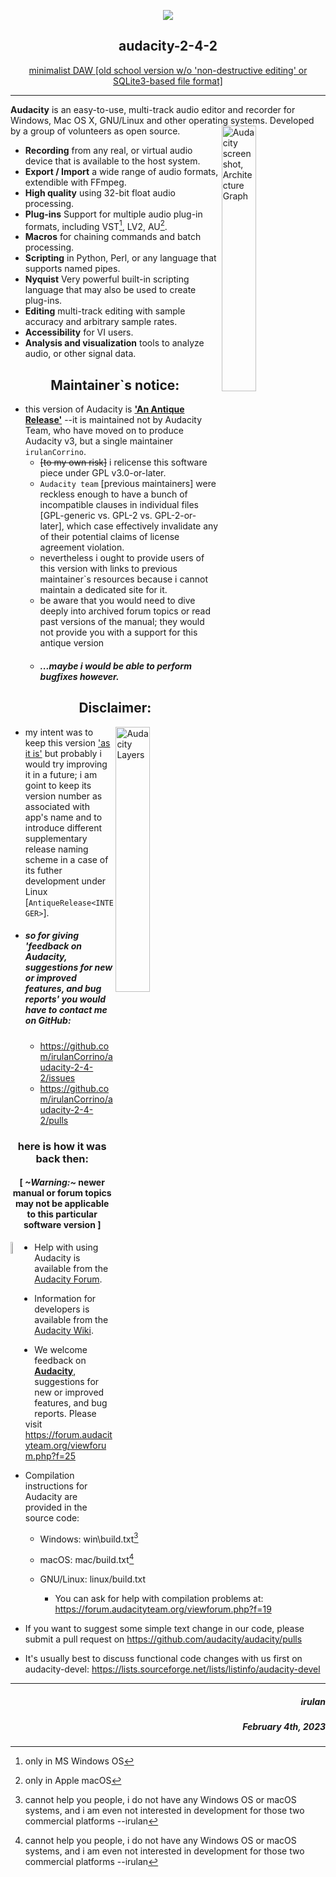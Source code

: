 <p align="center">
  <img src="https://user-images.githubusercontent.com/98284211/216677522-ce61c475-77f2-42cc-8207-b1c1c8728104.png" />
</p>

## <div align="center">audacity-2-4-2</div>

 <div align="center"><ins>minimalist DAW [old school version w/o 'non-destructive editing' or SQLite3-based file format]</ins></div>


---

**Audacity** is an easy-to-use, multi-track audio editor and recorder for Windows, Mac OS X, GNU/Linux and other operating systems. Developed by a group of volunteers as open source.
<img align="right" width="33%" alt="Audacity screenshot, Architecture Graph" title="Audacity running with designed by me theme; Architecture Graph superimposed" src="https://user-images.githubusercontent.com/98284211/216704788-c52c2e40-5ad1-4103-8a39-70a24949a0ba.png">

- **Recording** from any real, or virtual audio device that is available to the host system.
- **Export / Import** a wide range of audio formats, extendible with FFmpeg.
- **High quality** using 32-bit float audio processing.
- **Plug-ins** Support for multiple audio plug-in formats, including VST[^1], LV2, AU[^2].
- **Macros** for chaining commands and batch processing.
- **Scripting** in Python, Perl, or any language that supports named pipes.
- **Nyquist** Very powerful built-in scripting language that may also be used to create plug-ins.
- **Editing** multi-track editing with sample accuracy and arbitrary sample rates.
- **Accessibility** for VI users.
- **Analysis and visualization** tools to analyze audio, or other signal data.



## <div align="center">Maintainer`s notice:</div>
- this version of Audacity is **<ins>'An Antique Release'</ins>** --it is maintained not by Audacity Team, who have moved on to produce Audacity v3, but a single maintainer `irulanCorrino`.
    - <del>[to my own risk]</del> i relicense this software piece under GPL v3.0-or-later.
    - `Audacity team` [previous maintainers] were reckless enough to have a bunch of incompatible clauses in individual files [GPL-generic vs. GPL-2 vs. GPL-2-or-later], which case effectively invalidate any of their potential claims of license agreement violation.
    - nevertheless i ought to provide users of this version with links to previous maintainer`s resources because i cannot maintain a dedicated site for it.
    - be aware that you would need to dive deeply into archived forum topics or read past versions of the manual; they would not provide you with a support for this antique version
    - ##### ...maybe i would be able to perform bugfixes however.

## <div align="center">Disclaimer:</div>
<img align="right" width="33%" alt="Audacity Layers" title="Audacity`s Architecture Graph" src="https://user-images.githubusercontent.com/98284211/216709408-052edd2d-d229-47cd-89f3-f891f0a91d3c.png">

- my intent was to keep this version <ins>'as it is'</ins> but probably i would try improving it in a future; i am goint to keep its version number as associated with app's name and to introduce different supplementary release naming scheme in a case of its futher development under Linux [`AntiqueRelease<INTEGER>`].
- ##### so for giving 'feedback on Audacity, suggestions for new or improved features, and bug reports' you would have to contact me on GitHub:
    - https://github.com/irulanCorrino/audacity-2-4-2/issues
    - https://github.com/irulanCorrino/audacity-2-4-2/pulls

### <div align="center">here is how it was back then:</div>
#### <div align="center">[ *~Warning:~* newer manual or forum topics may not be applicable to this particular software version ]</div>
<img align="left" width="7%" src="https://user-images.githubusercontent.com/98284211/216714450-3c73d748-b980-454f-8d0f-45c5d69199d7.png">

- Help with using Audacity is available from the [Audacity Forum](https://forum.audacityteam.org/).
- Information for developers is available from the [Audacity Wiki](https://wiki.audacityteam.org/wiki/For_Developers).

- We welcome feedback on [**Audacity**](https://www.audacityteam.org), suggestions for new or improved features, and bug reports. Please visit https://forum.audacityteam.org/viewforum.php?f=25

- Compilation instructions for Audacity are provided in the source code:
    * Windows: win\build.txt[^3]
    * macOS: mac/build.txt[^3]
    * GNU/Linux: linux/build.txt 

      - You can ask for help with compilation problems at: https://forum.audacityteam.org/viewforum.php?f=19

- If you want to suggest some simple text change in our code, please submit a pull request on https://github.com/audacity/audacity/pulls
- It's usually best to discuss functional code changes with us first on audacity-devel: https://lists.sourceforge.net/lists/listinfo/audacity-devel
---
##### <div align="right">irulan</div>
##### <div align="right">February 4th, 2023</div>
[^1]: only in MS Windows OS
[^2]: only in Apple macOS
[^3]: cannot help you people, i do not have any Windows OS or macOS systems, and i am even not interested in development for those two commercial platforms --irulan
